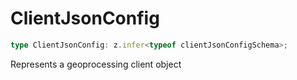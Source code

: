 # ClientJsonConfig

```ts
type ClientJsonConfig: z.infer<typeof clientJsonConfigSchema>;
```

Represents a geoprocessing client object
